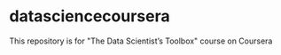 datasciencecoursera
===================

This repository is for "The Data Scientist’s Toolbox" course on Coursera
